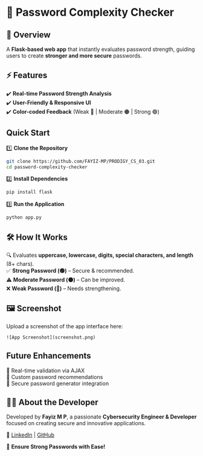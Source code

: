 # 🔐 Password Complexity Checker  

## 📌 Overview  
A **Flask-based web app** that instantly evaluates password strength, guiding users to create **stronger and more secure** passwords.  

## ⚡ Features  
✔️ **Real-time Password Strength Analysis**  
✔️ **User-Friendly & Responsive UI**  
✔️ **Color-coded Feedback** (Weak 🔴 | Moderate 🟠 | Strong 🟢)  


##  Quick Start  

1️⃣ **Clone the Repository**  
```sh
git clone https://github.com/FAYIZ-MP/PRODIGY_CS_03.git  
cd password-complexity-checker  
```  
2️⃣ **Install Dependencies**  
```sh
pip install flask  
```  
3️⃣ **Run the Application**  
```sh
python app.py  
```  

## 🛠️ How It Works  
🔍 Evaluates **uppercase, lowercase, digits, special characters, and length** (8+ chars).  
✅ **Strong Password (🟢)** – Secure & recommended.  
⚠️ **Moderate Password (🟠)** – Can be improved.  
❌ **Weak Password (🔴)** – Needs strengthening.  


## 🖼️ Screenshot  
Upload a screenshot of the app interface here:  
```
![App Screenshot](screenshot.png)
```

## Future Enhancements  
🔹 Real-time validation via AJAX  
🔹 Custom password recommendations  
🔹 Secure password generator integration  

## 👨‍💻 About the Developer  
Developed by **Fayiz M P**, a passionate **Cybersecurity Engineer & Developer** focused on creating secure and innovative applications.  

🔗 [LinkedIn](https://www.linkedin.com/in/fayiz-m-p-361228295) | [GitHub](https://github.com/FAYIZ-MP)  

🔐 **Ensure Strong Passwords with Ease!**

